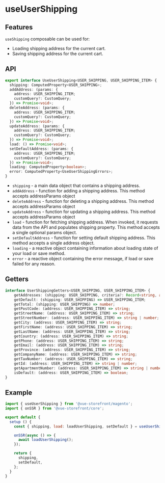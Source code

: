 # useUserShipping

## Features
`useShipping` composable can be used for:
* Loading shipping address for the current cart.
* Saving shipping address for the current cart.

## API
```typescript
export interface UseUserShipping<USER_SHIPPING, USER_SHIPPING_ITEM> {
  shipping: ComputedProperty<USER_SHIPPING>;
  addAddress: (params: {
    address: USER_SHIPPING_ITEM;
    customQuery?: CustomQuery;
  }) => Promise<void>;
  deleteAddress: (params: {
    address: USER_SHIPPING_ITEM;
    customQuery?: CustomQuery;
  }) => Promise<void>;
  updateAddress: (params: {
    address: USER_SHIPPING_ITEM;
    customQuery?: CustomQuery;
  }) => Promise<void>;
  load: () => Promise<void>;
  setDefaultAddress: (params: {
    address: USER_SHIPPING_ITEM;
    customQuery?: CustomQuery;
  }) => Promise<void>;
  loading: ComputedProperty<boolean>;
  error: ComputedProperty<UseUserShippingErrors>;
}
```

* `shipping` - a main data object that contains a shipping address.
* `addAddress` - function for adding a shipping address. This method accepts addressParams object
* `deleteAddress` - function for deleting a shipping address. This method accepts addressParams object
* `updateAddress` - function for updating a shipping address. This method accepts addressParams object
* `load` - function for fetching shipping address. When invoked, it requests data from the API and populates shipping property. This method accepts a single optional params object.
* `setDefaultAddress` - function for setting default shipping address. This method accepts a single address object.
* `loading` -  a reactive object containing information about loading state of your load or save method.
* `error` - a reactive object containing the error message, if load or save failed for any reason.

## Getters
```typescript
interface UserShippingGetters<USER_SHIPPING, USER_SHIPPING_ITEM> {
    getAddresses: (shipping: USER_SHIPPING, criteria?: Record<string, any>) => USER_SHIPPING_ITEM[];
    getDefault: (shipping: USER_SHIPPING) => USER_SHIPPING_ITEM;
    getTotal: (shipping: USER_SHIPPING) => number;
    getPostCode: (address: USER_SHIPPING_ITEM) => string;
    getStreetName: (address: USER_SHIPPING_ITEM) => string;
    getStreetNumber: (address: USER_SHIPPING_ITEM) => string | number;
    getCity: (address: USER_SHIPPING_ITEM) => string;
    getFirstName: (address: USER_SHIPPING_ITEM) => string;
    getLastName: (address: USER_SHIPPING_ITEM) => string;
    getCountry: (address: USER_SHIPPING_ITEM) => string;
    getPhone: (address: USER_SHIPPING_ITEM) => string;
    getEmail: (address: USER_SHIPPING_ITEM) => string;
    getProvince: (address: USER_SHIPPING_ITEM) => string;
    getCompanyName: (address: USER_SHIPPING_ITEM) => string;
    getTaxNumber: (address: USER_SHIPPING_ITEM) => string;
    getId: (address: USER_SHIPPING_ITEM) => string | number;
    getApartmentNumber: (address: USER_SHIPPING_ITEM) => string | number;
    isDefault: (address: USER_SHIPPING_ITEM) => boolean;
}
```

## Example
```javascript
import { useUserShipping } from '@vue-storefront/magento';
import { onSSR } from '@vue-storefront/core';

export default {
  setup () {
    const { shipping, load: loadUserShipping, setDefault } = useUserShipping();

    onSSR(async () => {
      await loadUserShipping();
    });

    return {
      shipping,
      setDefault,
    };
  }
}
```
